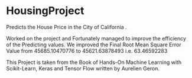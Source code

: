 # HousingProject
Predicts the House Price in the City of California .

Worked on the project and Fortunately managed to improve the efficiency of the Predicting values.
We improved the Final Root Mean Square Error Value from 45685.10470776 to 45621.63878493 i.e. 63.46592283

This Project is taken from the Book of Hands-On Machine Learning with Scikit-Learn, Keras and Tensor Flow written by Aurelien Geron.
